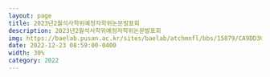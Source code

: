 ```yaml
---
layout: page
title: 2023년2월석사학위예정자학위논문발표회
description: 2023년2월석사학위예정자학위논문발표회
img: https://baelab.pusan.ac.kr/sites/baelab/atchmnfl/bbs/15879/CA9DD309-5699-DD2A-3B8B-30B4015813F4.jpg
date: 2022-12-23 08:59:00-0400
width: 30%
category: 2022
---
```

